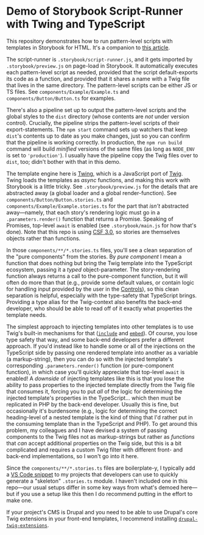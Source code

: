 # Demo of Storybook Script-Runner with Twing and TypeScript

This repository demonstrates how to run pattern-level scripts with templates in Storybook for HTML. It's a companion to [this article](https://www.insidenewcity.com/running-javascript-with-templates-in-storybook-for-html/).

The script-runner is `.storybook/script-runner.js`, and it gets imported by `.storybook/preview.js` on page-load in Storybook. It automatically executes each pattern-level script as needed, provided that the script default-exports its code as a function, and provided that it shares a name with a Twig file that lives in the same directory. The pattern-level scripts can be either JS or TS files. See `components/Example/Example.ts` and `components/Button/Button.ts` for examples.

There's also a pipeline set up to output the pattern-level scripts and the global styles to the `dist` directory (whose contents are _not_ under version control). Crucially, the pipeline strips the pattern-level scripts of their export-statements. The `npm start` command sets up watchers that keep `dist`'s contents up to date as you make changes, just so you can confirm that the pipeline is working correctly. In production, the `npm run build` command will build _minified_ versions of the same files (as long as `NODE_ENV` is set to `'production'`). I usually have the pipeline copy the Twig files over to `dist`, too; didn't bother with that in this demo.

The template engine here is [Twing](https://gitlab.com/nightlycommit/twing), which is a JavaScript port of [Twig](https://twig.symfony.com/). Twing loads the templates as _async_ functions, and making this work with Storybook is a little tricky. See `.storybook/preview.js` for the details that are abstracted away (a global loader and a global render-function). See `components/Button/Button.stories.ts` and `components/Example/Example.stories.ts` for the part that _isn't_ abstracted away&mdash;namely, that each story's rendering logic must go in a `.parameters.render()` function that returns a Promise. Speaking of Promises, top-level `await` is enabled (see `.storybook/main.js` for how that's done). Note that this repo is using [CSF 3.0](https://storybook.js.org/blog/component-story-format-3-0/), so stories are themselves objects rather than functions.

In those `components/**/*.stories.ts` files, you'll see a clean separation of the "pure components" from the stories. By _pure component_ I mean a function that does nothing but bring the Twig template into the TypeScript ecosystem, passing it a _typed_ object-parameter. The story-rendering function always returns a call to the pure-component function, but it will often do more than that (e.g., provide some default values, or contain logic for handling input provided by the user in the [Controls](https://storybook.js.org/docs/react/essentials/controls)), so this clean separation is helpful, especially with the type-safety that TypeScript brings. Providing a type alias for the Twig-context also benefits the back-end developer, who should be able to read off of it exactly what properties the template needs.

The simplest approach to injecting templates into other templates is to use Twig's built-in mechanisms for that ([`include`](https://twig.symfony.com/doc/3.x/tags/include.html) and [`embed`](https://twig.symfony.com/doc/3.x/tags/embed.html)). Of course, you lose type safety that way, and some back-end developers prefer a different approach. If you'd instead like to handle some or all of the injections on the TypeScript side by passing one rendered template into another as a variable (a markup-string), then you can do so with the injected template's corresponding `.parameters.render()` function (or pure-component function), in which case you'll quickly appreciate that top-level `await` is enabled! A _downside_ of injecting templates like this is that you lose the ability to pass properties to the injected template directly from the Twig file that consumes it, forcing you to put _all_ of the logic for determining the injected template's properties in the TypeScript... which then must be replicated in PHP by the back-end developer. Usually this is fine, but occasionally it's burdensome (e.g., logic for determining the correct heading-level of a nested template is the kind of thing that I'd rather put in the consuming template than in the TypeScript and PHP). To get around this problem, my colleagues and I have devised a system of passing components to the Twig files not as markup-strings but rather as _functions_ that _can_ accept additional properties on the Twig side, but this is a bit complicated and requires a custom Twig filter with different front- and back-end implementations, so I won't go into it here.

Since the `components/**/*.stories.ts` files are boilerplate-y, I typically add a [VS Code snippet](https://code.visualstudio.com/docs/editor/userdefinedsnippets) to my projects that developers can use to quickly generate a "skeleton" `.stories.ts` module. I haven't included one in this repo&mdash;our usual setups differ in some key ways from what's demoed here&mdash;but if you use a setup like this then I do recommend putting in the effort to make one.

If your project's CMS is Drupal and you need to be able to use Drupal's core Twig extensions in your front-end templates, I recommend installing [`drupal-twig-extensions`](https://github.com/JohnAlbin/drupal-twig-extensions).
